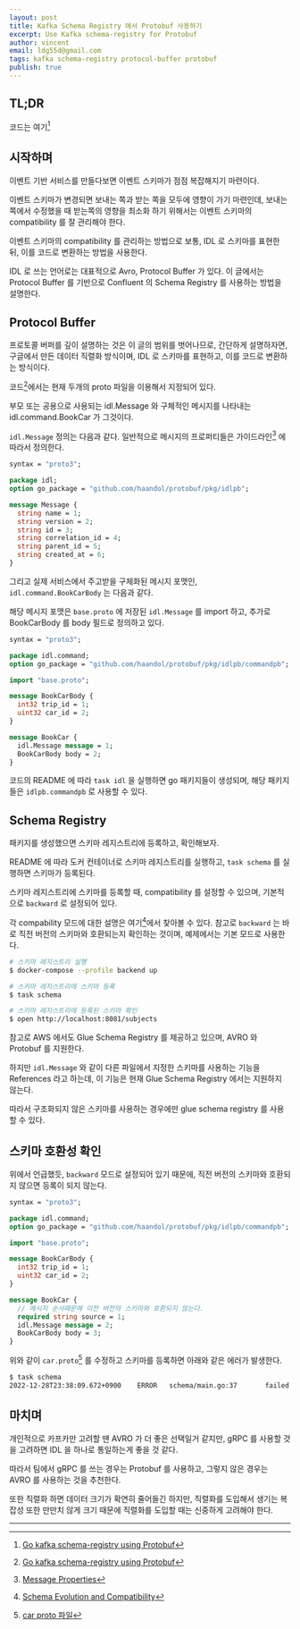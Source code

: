 ```yaml
---
layout: post
title: Kafka Schema Registry 에서 Protobuf 사용하기
excerpt: Use Kafka schema-registry for Protobuf
author: vincent
email: ldg55d@gmail.com
tags: kafka schema-registry protocol-buffer protobuf
publish: true
---
```


## TL;DR

코드는 여기[^1]

## 시작하며

이벤트 기반 서비스를 만들다보면 이벤트 스키마가 점점 복잡해지기 마련이다.

이벤트 스키마가 변경되면 보내는 쪽과 받는 쪽을 모두에 영향이 가기 마련인데, 보내는 쪽에서 수정했을 때 받는쪽의 영향을 최소화 하기 위해서는 이벤트 스키마의 compatibility 를 잘 관리해야 한다.

이벤트 스키마의 compatibility 를 관리하는 방법으로 보통, IDL 로 스키마를 표현한 뒤, 이를 코드로 변환하는 방법을 사용한다.

IDL 로 쓰는 언어로는 대표적으로 Avro, Protocol Buffer 가 있다. 이 글에서는 Protocol Buffer 를 기반으로 Confluent 의 Schema Registry 를 사용하는 방법을 설명한다.

## Protocol Buffer

프로토콜 버퍼를 깊이 설명하는 것은 이 글의 범위를 벗어나므로, 간단하게 설명하자면, 구글에서 만든 데이터 직렬화 방식이며, IDL 로 스키마를 표현하고, 이를 코드로 변환하는 방식이다.

코드[^1]에서는 현재 두개의 proto 파일을 이용해서 지정되어 있다.

부모 또는 공용으로 사용되는 idl.Message 와 구체적인 메시지를 나타내는 idl.command.BookCar 가 그것이다.

`idl.Message` 정의는 다음과 같다. 일반적으로 메시지의 프로퍼티들은 가이드라인[^2] 에 따라서 정의한다.

```protobuf
syntax = "proto3";

package idl;
option go_package = "github.com/haandol/protobuf/pkg/idlpb";

message Message {
  string name = 1;
  string version = 2;
  string id = 3;
  string correlation_id = 4;
  string parent_id = 5;
  string created_at = 6;
}
```

그리고 실제 서비스에서 주고받을 구체화된 메시지 포맷인, `idl.command.BookCarBody` 는 다음과 같다.

해당 메시지 포맷은 `base.proto` 에 저장된 `idl.Message` 를 import 하고, 추가로 BookCarBody 를 body 필드로 정의하고 있다.

```protobuf
syntax = "proto3";

package idl.command;
option go_package = "github.com/haandol/protobuf/pkg/idlpb/commandpb";

import "base.proto";

message BookCarBody {
  int32 trip_id = 1;
  uint32 car_id = 2;
}

message BookCar {
  idl.Message message = 1;
  BookCarBody body = 2;
}
```

코드의 README 에 따라 `task idl` 을 실행하면 go 패키지들이 생성되며, 해당 패키지들은 `idlpb.commandpb` 로 사용할 수 있다.

## Schema Registry

패키지를 생성했으면 스키마 레지스트리에 등록하고, 확인해보자.

README 에 따라 도커 컨테이너로 스키마 레지스트리를 실행하고, `task schema` 를 실행하면 스키마가 등록된다.

스키마 레지스트리에 스키마를 등록할 때, compatibility 를 설정할 수 있으며, 기본적으로 `backward` 로 설정되어 있다.

각 compability 모드에 대한 설명은 여기[^3]에서 찾아볼 수 있다. 참고로 `backward` 는 바로 직전 버전의 스키마와 호환되는지 확인하는 것이며, 예제에서는 기본 모드로 사용한다.

```bash
# 스키마 레지스트리 실행
$ docker-compose --profile backend up

# 스키마 레지스트리에 스키마 등록
$ task schema

# 스키마 레지스트리에 등록된 스키마 확인
$ open http://localhost:8081/subjects
```

참고로 AWS 에서도 Glue Schema Registry 를 제공하고 있으며, AVRO 와 Protobuf 를 지원한다.

하지만 `idl.Message` 와 같이 다른 파일에서 지정한 스키마를 사용하는 기능을 References 라고 하는데, 이 기능은 현재 Glue Schema Registry 에서는 지원하지 않는다.

따라서 구조화되지 않은 스키마를 사용하는 경우에만 glue schema registry 를 사용할 수 있다.

## 스키마 호환성 확인

위에서 언급했듯, `backward` 모드로 설정되어 있기 때문에, 직전 버전의 스키마와 호환되지 않으면 등록이 되지 않는다.

```protobuf
syntax = "proto3";

package idl.command;
option go_package = "github.com/haandol/protobuf/pkg/idlpb/commandpb";

import "base.proto";

message BookCarBody {
  int32 trip_id = 1;
  uint32 car_id = 2;
}

message BookCar {
  // 메시지 순서때문에 이전 버전의 스키마와 호환되지 않는다.
  required string source = 1;
  idl.Message message = 2;
  BookCarBody body = 3;
}
```

위와 같이 `car.proto`[^4] 를 수정하고 스키마를 등록하면 아래와 같은 에러가 발생한다.

```bash
$ task schema
2022-12-28T23:38:09.672+0900    ERROR   schema/main.go:37       failed to check compatibility   {"module": "main", "error": "unable to POST \"http://schema-registry:8081/compatibility/subjects/message.Message/versions/latest?verbose=true\": Post \"http://schema-registry:8081/compatibility/subjects/message.Message/versions/latest?verbose=true\": EOF"}
```

## 마치며

개인적으로 카프카만 고려할 땐 AVRO 가 더 좋은 선택일거 같지만, gRPC 를 사용할 것을 고려하면 IDL 을 하나로 통일하는게 좋을 것 같다.

따라서 팀에서 gRPC 를 쓰는 경우는 Protobuf 를 사용하고, 그렇지 않은 경우는 AVRO 를 사용하는 것을 추천한다.

또한 직렬화 하면 데이터 크기가 확연히 줄어들긴 하지만, 직렬화를 도입해서 생기는 복잡성 또한 만만치 않게 크기 때문에 직렬화를 도입할 때는 신중하게 고려해야 한다.

---

[^1]: [Go kafka schema-registry using Protobuf](https://github.com/haandol/go-protobuf-schema-registry)
[^2]: [Message Properties](https://codeopinion.com/message-properties/)
[^3]: [Schema Evolution and Compatibility](https://docs.confluent.io/platform/current/schema-registry/avro.html)
[^4]: [car proto 파일](https://github.com/haandol/go-protobuf-schema-registry/blob/main/idl/commandpb/car.proto)
